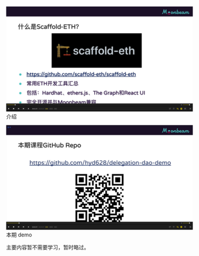 ![](./img/2022-05-22-09-45-53.png)
介绍

![](./img/2022-05-22-09-48-05.png)  
本期 demo

主要内容暂不需要学习，暂时略过。
